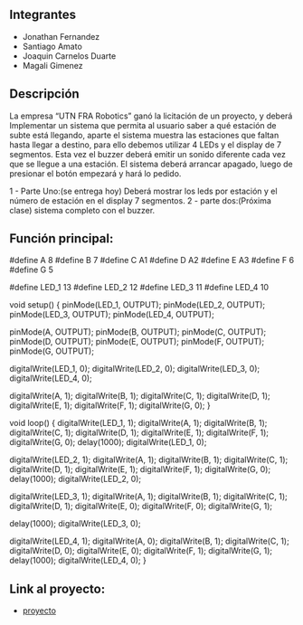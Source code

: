 
## Integrantes 
- Jonathan Fernandez
- Santiago Amato
- Joaquin Carnelos Duarte
- Magali Gimenez

## Descripción
La empresa “UTN FRA Robotics” ganó la licitación de un proyecto, y deberá
Implementar un sistema que permita al usuario saber a qué estación de subte está
llegando, aparte el sistema muestra las estaciones que faltan hasta llegar a destino,
para ello debemos utilizar 4 LEDs y el display de 7 segmentos. Esta vez el buzzer
deberá emitir un sonido diferente cada vez que se llegue a una estación.
El sistema deberá arrancar apagado, luego de presionar el botón empezará y hará lo
pedido.

1 - Parte Uno:(se entrega hoy)
Deberá mostrar los leds por estación y el número de estación en el display 7
segmentos.
2 - parte dos:(Próxima clase) sistema completo con el buzzer.

## Función principal:
#define A 8
#define B 7
#define C A1
#define D A2
#define E A3
#define F 6
#define G 5

#define LED_1 13
#define LED_2 12
#define LED_3 11
#define LED_4 10

void setup() {
  pinMode(LED_1, OUTPUT);
  pinMode(LED_2, OUTPUT);
  pinMode(LED_3, OUTPUT);
  pinMode(LED_4, OUTPUT);
  
  pinMode(A, OUTPUT);
  pinMode(B, OUTPUT);
  pinMode(C, OUTPUT);
  pinMode(D, OUTPUT);
  pinMode(E, OUTPUT);
  pinMode(F, OUTPUT);
  pinMode(G, OUTPUT);
  
  digitalWrite(LED_1, 0);
  digitalWrite(LED_2, 0);
  digitalWrite(LED_3, 0);
  digitalWrite(LED_4, 0);
  
  digitalWrite(A, 1);
  digitalWrite(B, 1);
  digitalWrite(C, 1);
  digitalWrite(D, 1);
  digitalWrite(E, 1);
  digitalWrite(F, 1);
  digitalWrite(G, 0);
}

void loop() {
  digitalWrite(LED_1, 1);
  digitalWrite(A, 1);
  digitalWrite(B, 1);
  digitalWrite(C, 1);
  digitalWrite(D, 1);
  digitalWrite(E, 1);
  digitalWrite(F, 1);
  digitalWrite(G, 0);
  delay(1000);
  digitalWrite(LED_1, 0);
  
  digitalWrite(LED_2, 1);
  digitalWrite(A, 1);
  digitalWrite(B, 1);
  digitalWrite(C, 1);
  digitalWrite(D, 1);
  digitalWrite(E, 1);
  digitalWrite(F, 1);
  digitalWrite(G, 0);
  delay(1000);
  digitalWrite(LED_2, 0);
  
  digitalWrite(LED_3, 1);
     digitalWrite(A, 1);
      digitalWrite(B, 1);
      digitalWrite(C, 1);
      digitalWrite(D, 1);
      digitalWrite(E, 0);
      digitalWrite(F, 0);
      digitalWrite(G, 1);
  
  delay(1000);
  digitalWrite(LED_3, 0);
  
  digitalWrite(LED_4, 1);
    digitalWrite(A, 0);
      digitalWrite(B, 1);
      digitalWrite(C, 1);
      digitalWrite(D, 0);
      digitalWrite(E, 0);
      digitalWrite(F, 1);
      digitalWrite(G, 1);
  delay(1000);
  digitalWrite(LED_4, 0);
  }
## Link al proyecto:
- [proyecto](https://www.tinkercad.com/things/geAwBPKdTkg?sharecode=WlrUgWZyVtcdrx5yOx2-e-REG3xwL3LwY6Pyq_x3qh4)

